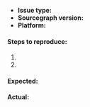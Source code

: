 - **Issue type:** <!-- bug report, feature request, or question? -->
- **Sourcegraph version:** <!-- the version of Sourcegraph (if self-hosted), or "Sourcegraph.com" -->
- **Platform:** <!-- OS version, cloud provider, web browser version, Docker version, etc., depending on the issue -->

#### Steps to reproduce:

1. 
2. 

#### Expected: 

#### Actual:
